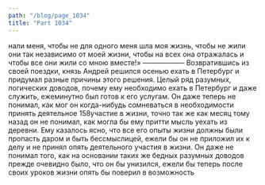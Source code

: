 ```yaml
---
path: "/blog/page_1034"
title: "Part 1034"
---
```


нали меня, чтобы не для одного меня шла моя жизнь, чтобы не жили они так независимо от моей жизни, чтобы на всех она отражалась и чтобы все они жили со мною вместе!»
——————
Возвратившись из своей поездки, князь Андрей решился осенью ехать в Петербург и придумал разные причины этого решения. Целый ряд разумных, логических доводов, почему ему необходимо ехать в Петербург и даже служить, ежеминутно был готов к его услугам. Он даже теперь не понимал, как мог он когда-нибудь сомневаться в необходимости принять деятельное 158участие в жизни, точно так же как месяц тому назад он не понимал, как могла бы ему притти мысль уехать из деревни. Ему казалось ясно, что все его опыты жизни должны были пропасть даром и быть бессмыслицей, ежели бы он не приложил их к делу и не принял опять деятельного участия в жизни. Он даже не понимал того, как на основании таких же бедных разумных доводов прежде очевидно было, что он бы унизился, ежели бы теперь после своих уроков жизни опять бы поверил в возможность
